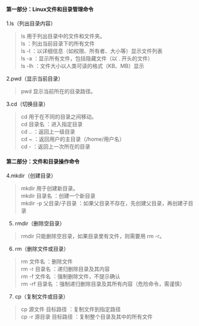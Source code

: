 #### 第一部分：Linux文件和目录管理命令  
1.ls（列出目录内容）
>ls 用于列出目录中的文件和文件夹。  
>ls ：列出当前目录下的所有文件  
>ls -l ：以详细信息（如权限、所有者、大小等）显示文件列表  
>ls -a ：显示所有文件，包括隐藏文件（以 . 开头的文件）  
>ls -lh ：文件大小以人类可读的格式（KB、MB）显示

2.pwd（显示当前目录）
>pwd 显示当前所在的目录路径。

3.cd（切换目录）
>cd 用于在不同的目录之间移动。  
cd 目录名 ：进入指定目录  
cd .. ：返回上一级目录  
cd ~ ：返回用户的主目录（/home/用户名）  
cd - ：返回上一次所在的目录
#### 第二部分：文件和目录操作命令
4.mkdir（创建目录）
>mkdir 用于创建新目录。  
mkdir 目录名 ：创建一个新目录  
mkdir -p 父目录/子目录 ：如果父目录不存在，先创建父目录，再创建子目录
5. rmdir（删除空目录）
>rmdir 只能删除空目录，如果目录里有文件，则需要用 rm -r。
6. rm（删除文件或目录）
>rm 文件名 ：删除文件  
rm -r 目录名 ：递归删除目录及其内容  
rm -f 文件名 ：强制删除文件，不提示确认  
rm -rf 目录名 ：强制递归删除目录及其所有内容（危险命令，需谨慎）
7. cp（复制文件或目录）
>cp 源文件 目标路径 ：复制文件到指定路径  
cp -r 源目录 目标路径 ：复制整个目录及其中的所有文件
